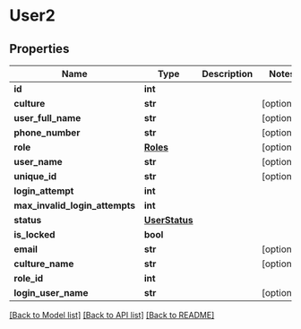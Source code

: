 # User2

## Properties
Name | Type | Description | Notes
------------ | ------------- | ------------- | -------------
**id** | **int** |  | 
**culture** | **str** |  | [optional] 
**user_full_name** | **str** |  | [optional] 
**phone_number** | **str** |  | [optional] 
**role** | [**Roles**](Roles.md) |  | [optional] 
**user_name** | **str** |  | [optional] 
**unique_id** | **str** |  | [optional] 
**login_attempt** | **int** |  | 
**max_invalid_login_attempts** | **int** |  | 
**status** | [**UserStatus**](UserStatus.md) |  | 
**is_locked** | **bool** |  | 
**email** | **str** |  | [optional] 
**culture_name** | **str** |  | [optional] 
**role_id** | **int** |  | 
**login_user_name** | **str** |  | [optional] 

[[Back to Model list]](../README.md#documentation-for-models) [[Back to API list]](../README.md#documentation-for-api-endpoints) [[Back to README]](../README.md)


